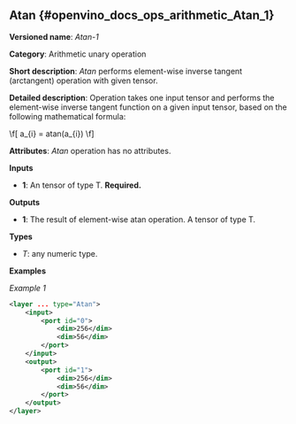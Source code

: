 ## Atan <a name="Atan"></a> {#openvino_docs_ops_arithmetic_Atan_1}

**Versioned name**: *Atan-1*

**Category**: Arithmetic unary operation

**Short description**: *Atan* performs element-wise inverse tangent (arctangent) operation with given tensor.

**Detailed description**:  Operation takes one input tensor and performs the element-wise inverse tangent function on a given input tensor, based on the following mathematical formula:

\f[
a_{i} = atan(a_{i})
\f]

**Attributes**: *Atan* operation has no attributes.

**Inputs**

* **1**: An tensor of type T. **Required.**

**Outputs**

* **1**: The result of element-wise atan operation. A tensor of type T.

**Types**

* *T*: any numeric type.

**Examples**

*Example 1*

```xml
<layer ... type="Atan">
    <input>
        <port id="0">
            <dim>256</dim>
            <dim>56</dim>
        </port>
    </input>
    <output>
        <port id="1">
            <dim>256</dim>
            <dim>56</dim>
        </port>
    </output>
</layer>
```
